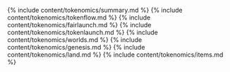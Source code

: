 {% include content/tokenomics/summary.md %}
{% include content/tokenomics/tokenflow.md %}
{% include content/tokenomics/fairlaunch.md %}
{% include content/tokenomics/tokenlaunch.md %}
{% include content/tokenomics/worlds.md %}
{% include content/tokenomics/genesis.md %}
{% include content/tokenomics/land.md %}
{% include content/tokenomics/items.md %}